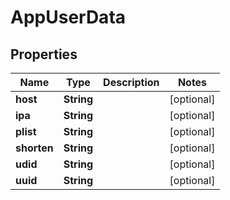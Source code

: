

# AppUserData

## Properties

Name | Type | Description | Notes
------------ | ------------- | ------------- | -------------
**host** | **String** |  |  [optional]
**ipa** | **String** |  |  [optional]
**plist** | **String** |  |  [optional]
**shorten** | **String** |  |  [optional]
**udid** | **String** |  |  [optional]
**uuid** | **String** |  |  [optional]



